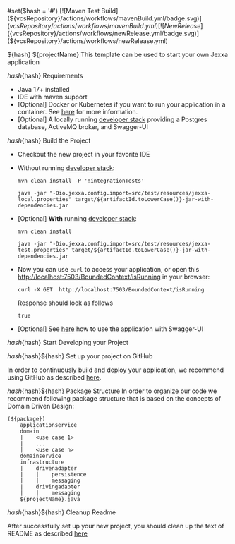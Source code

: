 #set($hash = '#')
[![Maven Test Build](${vcsRepository}/actions/workflows/mavenBuild.yml/badge.svg)](${vcsRepository}/actions/workflows/mavenBuild.yml)
[![New Release](${vcsRepository}/actions/workflows/newRelease.yml/badge.svg)](${vcsRepository}/actions/workflows/newRelease.yml)

${hash} ${projectName}
This template can be used to start your own Jexxa application
 
${hash}${hash}  Requirements

*   Java 17+ installed
*   IDE with maven support 
*   [Optional] Docker or Kubernetes if you want to run your application in a container. See [here](README-GitHub.md) for more information.   
*   [Optional] A locally running [developer stack](deploy/developerStack.yml) providing a Postgres database, ActiveMQ broker, and Swagger-UI 

${hash}${hash} Build the Project

*   Checkout the new project in your favorite IDE

*   Without running [developer stack](deploy/developerStack.yml):
    ```shell
    mvn clean install -P '!integrationTests'

    java -jar "-Dio.jexxa.config.import=src/test/resources/jexxa-local.properties" target/${artifactId.toLowerCase()}-jar-with-dependencies.jar
    ```

*   [Optional] **With** running [developer stack](deploy/developerStack.yml):
    ```shell
    mvn clean install
    
    java -jar "-Dio.jexxa.config.import=src/test/resources/jexxa-test.properties" target/${artifactId.toLowerCase()}-jar-with-dependencies.jar
    ```

*   Now you can use `curl` to access your application, or open this [http://localhost:7503/BoundedContext/isRunning](http://localhost:7503/BoundedContext/isRunning) in your browser:
    ```Console
    curl -X GET  http://localhost:7503/BoundedContext/isRunning
    ```
    Response should look as follows 
    ```Console
    true
    ```
*   [Optional] See [here](https://github.com/jexxa-projects/JexxaTutorials/blob/main/BookStore/README-OPENAPI.md#explore-openapi) how to use the application with Swagger-UI

${hash}${hash} Start Developing your Project

${hash}${hash}${hash} Set up your project on GitHub  

In order to continuously build and deploy your application, we recommend using GitHub as described [here](README-GitHub.md).

${hash}${hash}${hash} Package Structure
In order to organize our code we recommend following package structure that is based on the concepts of Domain Driven Design:

``` 
(${package})
    applicationservice
    domain
    |    <use case 1>
    |    ...
    |    <use case n>    
    domainservice    
    infrastructure
    |    drivenadapter
    |    |    persistence
    |    |    messaging
    |    drivingadapter
    |    |    messaging
    ${projectName}.java
```

${hash}${hash}${hash} Cleanup Readme

After successfully set up your new project, you should clean up the text of README as described [here](https://www.makeareadme.com)    
